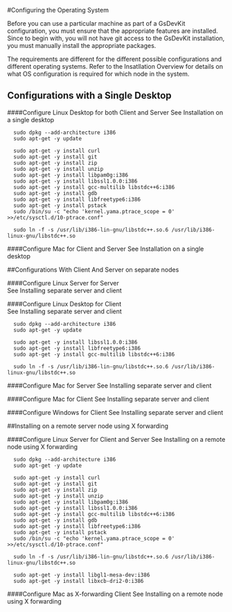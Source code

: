 #Configuring the Operating System

Before you can use a particular machine as part of a GsDevKit configuration, you must ensure that the appropriate features are installed.   Since to begin with, you will not have git access to the GsDevKit installation, you must manually install the appropriate packages.

The requirements are different for the different possible configurations and different operating systems.  Refer to the Insatllation Overview for details on what OS configuration is required for which node in the system.    

## Configurations with a Single Desktop

####Configure Linux Desktop for both Client and Server 
  See Installation on a single desktop

```
  sudo dpkg --add-architecture i386
  sudo apt-get -y update

  sudo apt-get -y install curl
  sudo apt-get -y install git
  sudo apt-get -y install zip
  sudo apt-get -y install unzip
  sudo apt-get -y install libpam0g:i386
  sudo apt-get -y install libssl1.0.0:i386
  sudo apt-get -y install gcc-multilib libstdc++6:i386
  sudo apt-get -y install gdb
  sudo apt-get -y install libfreetype6:i386
  sudo apt-get -y install pstack
  sudo /bin/su -c "echo 'kernel.yama.ptrace_scope = 0' >>/etc/sysctl.d/10-ptrace.conf"

  sudo ln -f -s /usr/lib/i386-lin-gnu/libstdc++.so.6 /usr/lib/i386-linux-gnu/libstdc++.so 
```


####Configure Mac for Client and Server
See Installation on a single desktop



##Configurations With Client And Server on separate nodes

####Configure Linux Server for Server  
See Installing separate server and client


####Configure Linux Desktop for Client  
See  Installing separate server and client

```
  sudo dpkg --add-architecture i386
  sudo apt-get -y update

  sudo apt-get -y install libssl1.0.0:i386
  sudo apt-get -y install libfreetype6:i386
  sudo apt-get -y install gcc-multilib libstdc++6:i386

  sudo ln -f -s /usr/lib/i386-lin-gnu/libstdc++.so.6 /usr/lib/i386-linux-gnu/libstdc++.so 
```


####Configure Mac for Server
See Installing separate server and client

####Configure Mac for Client 
See Installing separate server and client

####Configure Windows for Client
See Installing separate server and client
	
	
	
##Installing on a remote server node using X forwarding

####Configure Linux Server for Client and Server
  See Installing on a remote node using X forwarding

```
  sudo dpkg --add-architecture i386
  sudo apt-get -y update

  sudo apt-get -y install curl
  sudo apt-get -y install git
  sudo apt-get -y install zip
  sudo apt-get -y install unzip
  sudo apt-get -y install libpam0g:i386
  sudo apt-get -y install libssl1.0.0:i386
  sudo apt-get -y install gcc-multilib libstdc++6:i386
  sudo apt-get -y install gdb
  sudo apt-get -y install libfreetype6:i386
  sudo apt-get -y install pstack
  sudo /bin/su -c "echo 'kernel.yama.ptrace_scope = 0' >>/etc/sysctl.d/10-ptrace.conf"

  sudo ln -f -s /usr/lib/i386-lin-gnu/libstdc++.so.6 /usr/lib/i386-linux-gnu/libstdc++.so

  sudo apt-get -y install libgl1-mesa-dev:i386
  sudo apt-get -y install libxcb-dri2-0:i386 
```

####Configure Mac as X-forwarding Client
      See Installing on a remote node using X forwarding









